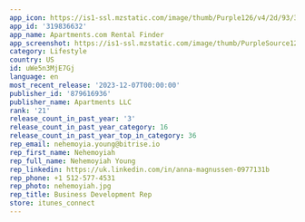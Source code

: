 ```yaml
---
app_icon: https://is1-ssl.mzstatic.com/image/thumb/Purple126/v4/2d/93/3e/2d933e84-4a7f-047e-057f-0b218a99dfc8/AppIcon-0-1x_U007emarketing-0-7-0-85-220.png/1024x1024bb.png
app_id: '319836632'
app_name: Apartments.com Rental Finder
app_screenshot: https://is1-ssl.mzstatic.com/image/thumb/PurpleSource122/v4/c7/ba/d4/c7bad4b0-f3f1-c823-0b81-1e3f2db65359/b9820dc0-cf2a-47d5-ba21-7b362174f206_6.5_Spread_1.png/1242x2688bb.png
category: Lifestyle
country: US
id: uWe5n3MjE7Gj
language: en
most_recent_release: '2023-12-07T00:00:00'
publisher_id: '879616936'
publisher_name: Apartments LLC
rank: '21'
release_count_in_past_year: '3'
release_count_in_past_year_category: 16
release_count_in_past_year_top_in_category: 36
rep_email: nehemoyia.young@bitrise.io
rep_first_name: Nehemoyiah
rep_full_name: Nehemoyiah Young
rep_linkedin: https://uk.linkedin.com/in/anna-magnussen-0977131b
rep_phone: +1 512-577-4531
rep_photo: nehemoyiah.jpg
rep_title: Business Development Rep
store: itunes_connect
---
```

